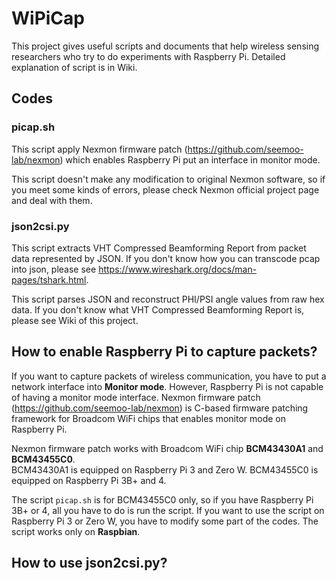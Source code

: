 # WiPiCap
This project gives useful scripts and documents that help wireless sensing researchers who try to do experiments with Raspberry Pi.
Detailed explanation of script is in Wiki.

## Codes
### picap.sh
This script apply Nexmon firmware patch (https://github.com/seemoo-lab/nexmon) which enables Raspberry Pi put an interface in monitor mode.

This script doesn't make any modification to original Nexmon software, so if you meet some kinds of errors, please check Nexmon official project page and deal with them.

### json2csi.py
This script extracts VHT Compressed Beamforming Report from packet data represented by JSON.
If you don't know how you can transcode pcap into json, please see https://www.wireshark.org/docs/man-pages/tshark.html.

This script parses JSON and reconstruct PHI/PSI angle values from raw hex data.
If you don't know what VHT Compressed Beamforming Report is, please see Wiki of this project.

## How to enable Raspberry Pi to capture packets?
If you want to capture packets of wireless communication, you have to put a network interface into **Monitor mode**.  However, Raspberry Pi is not capable of having a monitor mode interface.  Nexmon firmware patch (https://github.com/seemoo-lab/nexmon) is C-based firmware patching framework for Broadcom WiFi chips that enables monitor mode on Raspberry Pi.

Nexmon firmware patch works with Broadcom WiFi chip **BCM43430A1** and **BCM43455C0**.  <br>BCM43430A1 is equipped on Raspberry Pi 3 and Zero W.  BCM43455C0 is equipped on Raspberry Pi 3B+ and 4.

The script `picap.sh` is for BCM43455C0 only, so if you have Raspberry Pi 3B+ or 4, all you have to do is run the script.  If you want to use the script on Raspberry Pi 3 or Zero W, you have to modify some part of the codes.  The script works only on **Raspbian**.

## How to use json2csi.py?
